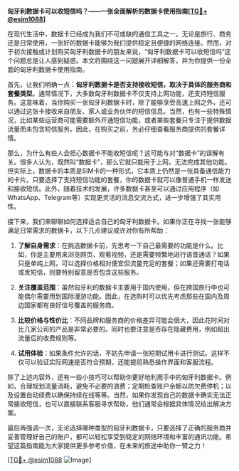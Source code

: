 **匈牙利数据卡可以收短信吗？——一张全面解析的数据卡使用指南[[TG💪+ @esim1088](https://t.me/s/esim1088)]**

在现代生活中，数据卡已经成为我们不可或缺的通信工具之一。无论是旅行、商务还是日常使用，一张好的数据卡能够为我们提供稳定且便捷的网络连接。然而，对于初次接触或计划购买匈牙利数据卡的朋友来说，“匈牙利数据卡可以收短信吗”这个问题总是让人感到疑惑。本文将围绕这一问题展开详细解答，并为你提供一份全面的匈牙利数据卡使用指南。

首先，让我们明确一点：**匈牙利数据卡是否支持接收短信，取决于具体的服务商和套餐类型**。通常情况下，大多数匈牙利数据卡不仅支持上网功能，还支持短信服务。这意味着，当你购买一张匈牙利数据卡时，除了能够享受高速上网之外，还可以通过这张卡接收来自朋友、家人或业务伙伴的短信信息。当然，也有一些特殊情况，比如某些运营商可能需要额外开通短信功能，或者某些套餐只专注于提供数据流量而未包含短信服务。因此，在购买之前，务必仔细查看服务商提供的套餐详情。

那么，为什么有些人会担心数据卡不能收短信呢？这可能与对“数据卡”的误解有关。很多人认为，既然叫“数据卡”，那么它就只能用于上网，无法完成其他功能。但实际上，数据卡的本质是SIM卡的一种形式，它本质上仍然是一张具备通信能力的卡片。只要选择了支持短信功能的套餐，你的数据卡就可以像普通手机一样发送和接收短信。此外，随着技术的发展，许多数据卡甚至可以通过应用程序（如WhatsApp、Telegram等）实现更灵活的消息交流方式，进一步增强了其实用性。

接下来，我们来聊聊如何选择适合自己的匈牙利数据卡。如果你正在寻找一张能够满足日常需求的数据卡，以下几点建议或许对你有所帮助：

1. **了解自身需求**：在挑选数据卡前，先思考一下自己最需要的功能是什么。比如，你是主要用来浏览网页、观看视频，还是需要频繁地进行语音通话？如果只是单纯上网，可以选择价格相对便宜但流量充足的套餐；如果还需要打电话或发短信，则要特别留意是否包含这些服务。

2. **关注覆盖范围**：虽然匈牙利的数据卡主要用于国内使用，但在跨国旅行中也可能偶尔需要用到国际漫游功能。因此，在选购时可以优先考虑那些在国内及周边国家都有良好信号覆盖的服务商。

3. **比较价格与性价比**：不同品牌和服务商的价格差异可能会很大，因此花时间对比几家公司的产品是非常必要的。同时也要注意是否存在隐藏费用，例如超出流量后的收费规则等。

4. **试用体验**：如果条件允许的话，不妨先申请一张短期试用卡进行测试。这样不仅可以验证实际网速是否符合预期，还能提前熟悉操作界面和客服流程。

除了上述内容外，还有一些小技巧可以帮助你更好地利用手中的匈牙利数据卡。例如，合理规划流量消耗，避免不必要的浪费；定期检查账户余额以防欠费停机；以及设置自动续费以确保持续在线等等。当然，如果你发现自己的数据卡确实无法正常接收短信，也可以直接联系客服寻求帮助，他们通常会根据具体情况给出解决方案。

最后再强调一次，无论选择哪种类型的匈牙利数据卡，只要选择了正确的服务商并妥善管理好自己的账户，都可以轻松享受到稳定的网络环境和丰富的通讯功能。希望这篇指南能为大家提供更多参考价值，在未来的旅途中助你一臂之力！

[[TG💪+ @esim1088](https://t.me/s/esim1088) ![Image](https://i.postimg.cc/4NQfJmqS/Snipaste-2025-05-13-00-14-12.png)]